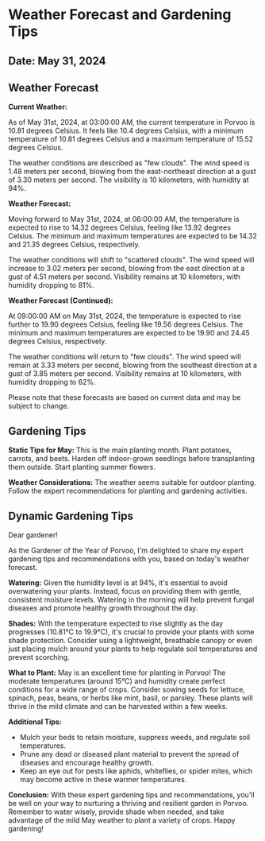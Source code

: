 # Weather Forecast and Gardening Tips
## Date: May 31, 2024

## Weather Forecast
**Current Weather:**

As of May 31st, 2024, at 03:00:00 AM, the current temperature in Porvoo is 10.81 degrees Celsius. It feels like 10.4 degrees Celsius, with a minimum temperature of 10.81 degrees Celsius and a maximum temperature of 15.52 degrees Celsius.

The weather conditions are described as "few clouds". The wind speed is 1.48 meters per second, blowing from the east-northeast direction at a gust of 3.30 meters per second. The visibility is 10 kilometers, with humidity at 94%.

**Weather Forecast:**

Moving forward to May 31st, 2024, at 06:00:00 AM, the temperature is expected to rise to 14.32 degrees Celsius, feeling like 13.92 degrees Celsius. The minimum and maximum temperatures are expected to be 14.32 and 21.35 degrees Celsius, respectively.

The weather conditions will shift to "scattered clouds". The wind speed will increase to 3.02 meters per second, blowing from the east direction at a gust of 4.51 meters per second. Visibility remains at 10 kilometers, with humidity dropping to 81%.

**Weather Forecast (Continued):**

At 09:00:00 AM on May 31st, 2024, the temperature is expected to rise further to 19.90 degrees Celsius, feeling like 19.56 degrees Celsius. The minimum and maximum temperatures are expected to be 19.90 and 24.45 degrees Celsius, respectively.

The weather conditions will return to "few clouds". The wind speed will remain at 3.33 meters per second, blowing from the southeast direction at a gust of 3.85 meters per second. Visibility remains at 10 kilometers, with humidity dropping to 62%.

Please note that these forecasts are based on current data and may be subject to change.
## Gardening Tips
**Static Tips for May:**
This is the main planting month. Plant potatoes, carrots, and beets. Harden off indoor-grown seedlings before transplanting them outside. Start planting summer flowers.

**Weather Considerations:**
The weather seems suitable for outdoor planting. Follow the expert recommendations for planting and gardening activities.
## Dynamic Gardening Tips
Dear gardener!

As the Gardener of the Year of Porvoo, I'm delighted to share my expert gardening tips and recommendations with you, based on today's weather forecast.

**Watering:** Given the humidity level is at 94%, it's essential to avoid overwatering your plants. Instead, focus on providing them with gentle, consistent moisture levels. Watering in the morning will help prevent fungal diseases and promote healthy growth throughout the day.

**Shades:** With the temperature expected to rise slightly as the day progresses (10.81°C to 19.9°C), it's crucial to provide your plants with some shade protection. Consider using a lightweight, breathable canopy or even just placing mulch around your plants to help regulate soil temperatures and prevent scorching.

**What to Plant:** May is an excellent time for planting in Porvoo! The moderate temperatures (around 15°C) and humidity create perfect conditions for a wide range of crops. Consider sowing seeds for lettuce, spinach, peas, beans, or herbs like mint, basil, or parsley. These plants will thrive in the mild climate and can be harvested within a few weeks.

**Additional Tips:**

* Mulch your beds to retain moisture, suppress weeds, and regulate soil temperatures.
* Prune any dead or diseased plant material to prevent the spread of diseases and encourage healthy growth.
* Keep an eye out for pests like aphids, whiteflies, or spider mites, which may become active in these warmer temperatures.

**Conclusion:** With these expert gardening tips and recommendations, you'll be well on your way to nurturing a thriving and resilient garden in Porvoo. Remember to water wisely, provide shade when needed, and take advantage of the mild May weather to plant a variety of crops. Happy gardening!